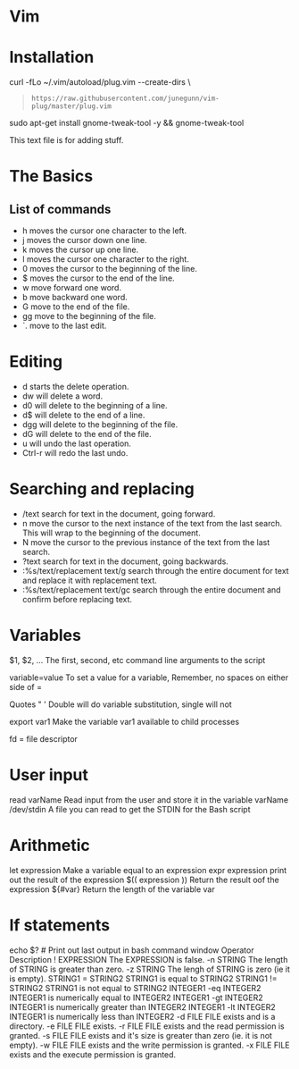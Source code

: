 # Vim 

# Installation
curl -fLo ~/.vim/autoload/plug.vim --create-dirs \
>     https://raw.githubusercontent.com/junegunn/vim-plug/master/plug.vim
sudo apt-get install gnome-tweak-tool -y && gnome-tweak-tool


This text file is for adding stuff.

# The Basics
## List of commands
- h moves the cursor one character to the left.
- j moves the cursor down one line.
- k moves the cursor up one line.
- l moves the cursor one character to the right.
- 0 moves the cursor to the beginning of the line.
- $ moves the cursor to the end of the line.
- w move forward one word.
- b move backward one word.
- G move to the end of the file.
- gg move to the beginning of the file.
- `. move to the last edit.

# Editing
- d starts the delete operation.
- dw will delete a word.
- d0 will delete to the beginning of a line.
- d$ will delete to the end of a line.
- dgg will delete to the beginning of the file.
- dG will delete to the end of the file.
- u will undo the last operation.
- Ctrl-r will redo the last undo.

# Searching and replacing
- /text search for text in the document, going forward.
- n move the cursor to the next instance of the text from the last search. This will wrap to the beginning of the document.
- N move the cursor to the previous instance of the text from the last search.
- ?text search for text in the document, going backwards.
- :%s/text/replacement text/g search through the entire document for text and replace it with replacement text.
- :%s/text/replacement text/gc search through the entire document and confirm before replacing text.

# Variables
$1, $2, ...
  The first, second, etc command line arguments to the script

variable=value
  To set a value for a variable, Remember, no spaces on either side of =

Quotes " '
  Double will do variable substitution, single will not

export var1
  Make the variable var1 available to child processes

fd = file descriptor

# User input
read varName
  Read input from the user and store it in the variable varName
/dev/stdin 
  A file you can read to get the STDIN for the Bash script

# Arithmetic
 let expression
  Make a variable equal to an expression
 expr expression
  print out the result of the expression
 $(( expression ))
  Return the result oof the expression
 ${#var}
  Return the length of the variable var

# If statements
  echo $? # Print out last output in bash command window
  Operator	Description
! EXPRESSION	The EXPRESSION is false.
-n STRING	The length of STRING is greater than zero.
-z STRING	The lengh of STRING is zero (ie it is empty).
STRING1 = STRING2	STRING1 is equal to STRING2
STRING1 != STRING2	STRING1 is not equal to STRING2
INTEGER1 -eq INTEGER2	INTEGER1 is numerically equal to INTEGER2
INTEGER1 -gt INTEGER2	INTEGER1 is numerically greater than INTEGER2
INTEGER1 -lt INTEGER2	INTEGER1 is numerically less than INTEGER2
-d FILE	FILE exists and is a directory.
-e FILE	FILE exists.
-r FILE	FILE exists and the read permission is granted.
-s FILE	FILE exists and it's size is greater than zero (ie. it is not empty).
-w FILE	FILE exists and the write permission is granted.
-x FILE	FILE exists and the execute permission is granted.


